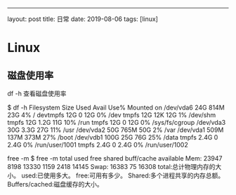 ---
layout: post
title: 日常
date: 2019-08-06
tags: [linux]

Linux
==========
 磁盘使用率
 --------------

 df -h 查看磁盘使用率

$ df -h
Filesystem      Size  Used Avail Use% Mounted on
/dev/vda6        24G  814M   23G   4% /
devtmpfs         12G     0   12G   0% /dev
tmpfs            12G   12K   12G   1% /dev/shm
tmpfs            12G  1.2G   11G  10% /run
tmpfs            12G     0   12G   0% /sys/fs/cgroup
/dev/vda3        30G  3.3G   27G  11% /usr
/dev/vda2        50G  765M   50G   2% /var
/dev/vda1       509M  137M  373M  27% /boot
/dev/vdb1       100G   25G   76G  25% /data
tmpfs           2.4G     0  2.4G   0% /run/user/1001
tmpfs           2.4G     0  2.4G   0% /run/user/1002

free -m 
$ free -m
              total        used        free      shared  buff/cache   available
Mem:          23947        8198       13330        1159        2418       14145
Swap:         16383          75       16308
total:总计物理内存的大小。
used:已使用多大。
free:可用有多少。
Shared:多个进程共享的内存总额。
Buffers/cached:磁盘缓存的大小。



